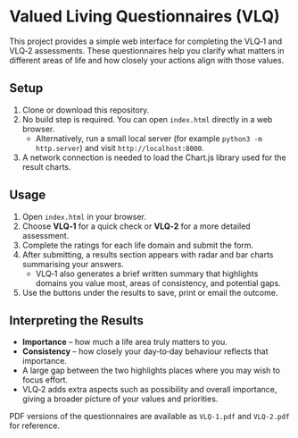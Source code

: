 # Valued Living Questionnaires (VLQ)

This project provides a simple web interface for completing the VLQ‑1 and VLQ‑2 assessments. These questionnaires help you clarify what matters in different areas of life and how closely your actions align with those values.

## Setup
1. Clone or download this repository.
2. No build step is required. You can open `index.html` directly in a web browser.
   - Alternatively, run a small local server (for example `python3 -m http.server`) and visit `http://localhost:8000`.
3. A network connection is needed to load the Chart.js library used for the result charts.

## Usage
1. Open `index.html` in your browser.
2. Choose **VLQ‑1** for a quick check or **VLQ‑2** for a more detailed assessment.
3. Complete the ratings for each life domain and submit the form.
4. After submitting, a results section appears with radar and bar charts summarising your answers.
   - VLQ‑1 also generates a brief written summary that highlights domains you value most, areas of consistency, and potential gaps.
5. Use the buttons under the results to save, print or email the outcome.

## Interpreting the Results
- **Importance** – how much a life area truly matters to you.
- **Consistency** – how closely your day‑to‑day behaviour reflects that importance.
- A large gap between the two highlights places where you may wish to focus effort.
- VLQ‑2 adds extra aspects such as possibility and overall importance, giving a broader picture of your values and priorities.

PDF versions of the questionnaires are available as `VLQ-1.pdf` and `VLQ-2.pdf` for reference.
